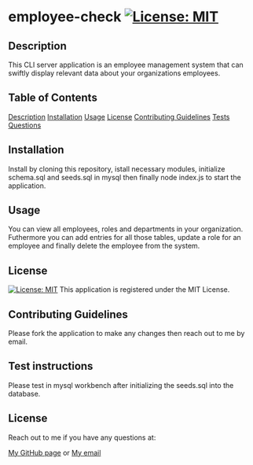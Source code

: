 # employee-check [![License: MIT](https://img.shields.io/badge/License-MIT-yellow.svg)](https://opensource.org/licenses/MIT)
<h2 id="Description">Description</h2>

This CLI server application is an employee management system that can swiftly display relevant data about your organizations employees.
## Table of Contents 
[Description](#Description)
[Installation](#Installation)
[Usage](#Usage)
[License](#License)
[Contributing Guidelines](#Contributing)
[Tests](#Tests)
[Questions](#Questions)

<h2 id="Installation">Installation</h2>

Install by cloning this repository, istall necessary modules, initialize schema.sql and seeds.sql in mysql then finally node index.js to start the application.

<h2 id="Usage">Usage</h2>

You can view all employees, roles and departments in your organization. Futhermore you can add entries for all those tables, update a role for an employee and finally delete the employee from the system. 

<h2 id="License">License</h2>

[![License: MIT](https://img.shields.io/badge/License-MIT-yellow.svg)](https://opensource.org/licenses/MIT) This application is registered under the MIT License.

<h2 id="Contributing">Contributing Guidelines</h2>

Please fork the application to make any changes then reach out to me by email.

<h2 id="Tests">Test instructions</h2>

Please test in mysql workbench after initializing the seeds.sql into the database. 

<h2 id="License">License</h2>

Reach out to me if you have any questions at:

[My GitHub page](https://github.com/turtlesrus01)
or
[My email](stefan.palacios@gmail.com)


